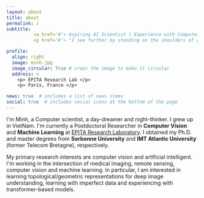 ```yaml
---
layout: about
title: about
permalink: /
subtitle: 
          <a href='#'> Aspiring AI Scientist | Experience with Computer Vision, Machine Learning, Medical Imaging, Topological Data Analysis, Remote Sensing. </a> 
          <p href='#'> "I see further by standing on the shoulders of giants." </p> 

profile:
  align: right
  image: minh.jpg
  image_circular: True # crops the image to make it circular
  address: >
    <p> EPITA Research Lab </p>
    <p> Paris, France </p>

news: true  # includes a list of news items
social: true  # includes social icons at the bottom of the page
---
```


I'm Minh, a Computer scientist, a day-dreamer and night-thinker. I grew up in VietNam.
I'm currently a Postdoctoral Researcher in <b>Computer Vision</b> and <b>Machine Learning</b> at [EPITA Research Laboratory](https://www.lrde.epita.fr/wiki/Home). I obtained my Ph.D. and master degrees from <b>Sorbonne University</b> and <b>IMT Atlantic University</b> (former Telecom Bretagne), respectively.

My primary research interests are computer vision and artificial intelligent. 
I'm working in the intersection of medical imaging, remote sensing, computer vision and machine learning. 
In particular, I am interested in learning topological/geometric representations for deep image understanding, learning with imperfect data and experiencing with transformer-based models.

<!-- This is random code. Change.
Write your biography here. Tell the world about yourself. Link to your favorite [subreddit](http://reddit.com). You can put a picture in, too. The code is already in, just name your picture `prof_pic.jpg` and put it in the `img/` folder.

Put your address / P.O. box / other info right below your picture. You can also disable any these elements by editing `profile` property of the YAML header of your `_pages/about.md`. Edit `_bibliography/papers.bib` and Jekyll will render your [publications page](/al-folio/publications/) automatically.

Link to your social media connections, too. This theme is set up to use [Font Awesome icons](http://fortawesome.github.io/Font-Awesome/) and [Academicons](https://jpswalsh.github.io/academicons/), like the ones below. Add your Facebook, Twitter, LinkedIn, Google Scholar, or just disable all of them. -->
